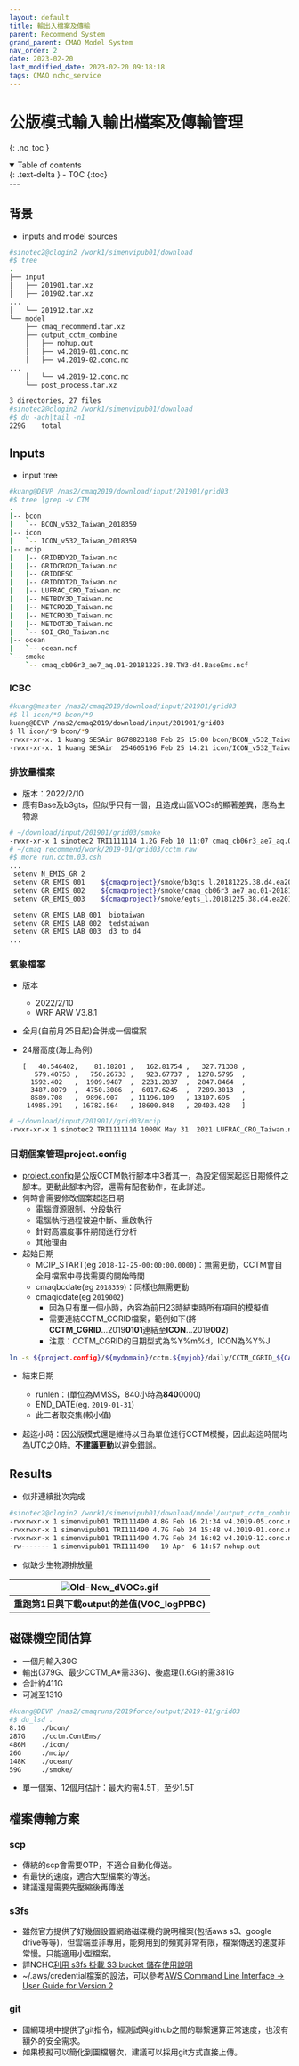 ```yaml
---
layout: default
title: 輸出入檔案及傳輸
parent: Recommend System
grand_parent: CMAQ Model System
nav_order: 2
date: 2023-02-20
last_modified_date: 2023-02-20 09:18:18
tags: CMAQ nchc_service
---
```


# 公版模式輸入輸出檔案及傳輸管理
{: .no_toc }

<details open markdown="block">
  <summary>
    Table of contents
  </summary>
  {: .text-delta }
- TOC
{:toc}
</details>
---

## 背景

- inputs and model sources

```bash
#sinotec2@clogin2 /work1/simenvipub01/download
#$ tree
.
├── input
│   ├── 201901.tar.xz
│   ├── 201902.tar.xz
...
│   └── 201912.tar.xz
└── model
    ├── cmaq_recommend.tar.xz
    ├── output_cctm_combine
    │   ├── nohup.out
    │   ├── v4.2019-01.conc.nc
    │   ├── v4.2019-02.conc.nc
...
    │   └── v4.2019-12.conc.nc
    └── post_process.tar.xz

3 directories, 27 files
#sinotec2@clogin2 /work1/simenvipub01/download
#$ du -ach|tail -n1
229G    total
```

## Inputs

- input tree

```bash
#kuang@DEVP /nas2/cmaq2019/download/input/201901/grid03
#$ tree |grep -v CTM
.
|-- bcon
|   `-- BCON_v532_Taiwan_2018359
|-- icon
|   `-- ICON_v532_Taiwan_2018359
|-- mcip
|   |-- GRIDBDY2D_Taiwan.nc
|   |-- GRIDCRO2D_Taiwan.nc
|   |-- GRIDDESC
|   |-- GRIDDOT2D_Taiwan.nc
|   |-- LUFRAC_CRO_Taiwan.nc
|   |-- METBDY3D_Taiwan.nc
|   |-- METCRO2D_Taiwan.nc
|   |-- METCRO3D_Taiwan.nc
|   |-- METDOT3D_Taiwan.nc
|   `-- SOI_CRO_Taiwan.nc
|-- ocean
|   `-- ocean.ncf
`-- smoke
    `-- cmaq_cb06r3_ae7_aq.01-20181225.38.TW3-d4.BaseEms.ncf
```

### ICBC

```bash
#kuang@master /nas2/cmaq2019/download/input/201901/grid03
#$ ll icon/*9 bcon/*9
kuang@DEVP /nas2/cmaq2019/download/input/201901/grid03
$ ll icon/*9 bcon/*9
-rwxr-xr-x. 1 kuang SESAir 8678823188 Feb 25 15:00 bcon/BCON_v532_Taiwan_2018359
-rwxr-xr-x. 1 kuang SESAir  254605196 Feb 25 14:21 icon/ICON_v532_Taiwan_2018359
```

### 排放量檔案
- 版本：2022/2/10
- 應有Base及b3gts，但似乎只有一個，且造成山區VOCs的顯著差異，應為生物源

```bash
# ~/download/input/201901/grid03/smoke
-rwxr-xr-x 1 sinotec2 TRI1111114 1.2G Feb 10 11:07 cmaq_cb06r3_ae7_aq.01-20181225.38.TW3-d4.BaseEms.tar.gz
# ~/cmaq_recommend/work/2019-01/grid03/cctm.raw
#$ more run.cctm.03.csh
...
 setenv N_EMIS_GR 2
 setenv GR_EMIS_001    ${cmaqproject}/smoke/b3gts_l.20181225.38.d4.ea2019_d4.ncf
 setenv GR_EMIS_002    ${cmaqproject}/smoke/cmaq_cb06r3_ae7_aq.01-20181225.38.TW3-d4.ContEms.ncf
 setenv GR_EMIS_003    ${cmaqproject}/smoke/egts_l.20181225.38.d4.ea2019_d4.ncf

 setenv GR_EMIS_LAB_001  biotaiwan
 setenv GR_EMIS_LAB_002  tedstaiwan
 setenv GR_EMIS_LAB_003  d3_to_d4
...
```

### 氣象檔案

- 版本
  - 2022/2/10
  - WRF ARW V3.8.1
- 全月(自前月25日起)合併成一個檔案
- 24層高度(海上為例)

      [   40.546402,    81.18201 ,   162.81754 ,   327.71338 ,
         579.40753 ,   750.26733 ,   923.67737 ,  1278.5795  ,
        1592.402   ,  1909.9487  ,  2231.2837  ,  2847.8464  ,
        3487.8079  ,  4750.3086  ,  6017.6245  ,  7289.3013  ,
        8589.708   ,  9896.907   , 11196.109   , 13107.695   ,
       14985.391   , 16782.564   , 18600.848   , 20403.428   ]


```bash
# ~/download/input/201901//grid03/mcip
-rwxr-xr-x 1 sinotec2 TRI1111114 1000K May 31  2021 LUFRAC_CRO_Taiwan.nc
```
### 日期個案管理project.config
- [project.config](https://sinotec2.github.io/Focus-on-Air-Quality/GridModels/TWNEPA_RecommCMAQ/exec/#2-模擬案例與時間projectconfig)是公版CCTM執行腳本中3者其一，為設定個案起迄日期條件之腳本。更動此腳本內容，還需有配套動作，在此詳述。
- 何時會需要修改個案起迄日期
  - 電腦資源限制、分段執行
  - 電腦執行過程被迫中斷、重啟執行
  - 針對高濃度事件期間進行分析
  - 其他理由
- 起始日期
  - MCIP_START(eg `2018-12-25-00:00:00.0000`)：無需更動，CCTM會自全月檔案中尋找需要的開始時間
  - cmaqbcdate(eg `2018359`)：同樣也無需更動
  - cmaqicdate(eg `2019002`)
    - 因為只有單一個小時，內容為前日23時結束時所有項目的模擬值
    - 需要連結CCTM_CGRID檔案，範例如下(將**CCTM_CGRID**...2019**0101**連結至**ICON**...2019**002**)
    - 注意：CCTM_CGRID的日期型式為%Y%m%d，ICON為%Y%J

```bash
ln -s ${project.config}/${mydomain}/cctm.${myjob}/daily/CCTM_CGRID_${CAS}_20190101.nc ${cmaqproject}/${mydomain}/icon/ICON_${CAS}_2019002
```  
- 結束日期
  - runlen：(單位為MMSS，840小時為**840**0000)
  - END_DATE(eg. `2019-01-31`)
  - 此二者取交集(較小值)

- 起迄小時：因公版模式還是維持以日為單位進行CCTM模擬，因此起迄時間均為UTC之0時。**不建議更動**以避免錯誤。
## Results
- 似非連續批次完成

```bash
#sinotec2@clogin2 /work1/simenvipub01/download/model/output_cctm_combine
-rwxrwxr-x 1 simenvipub01 TRI111490 4.8G Feb 16 21:34 v4.2019-05.conc.nc
-rwxrwxr-x 1 simenvipub01 TRI111490 4.7G Feb 24 15:48 v4.2019-01.conc.nc
-rwxrwxr-x 1 simenvipub01 TRI111490 4.7G Feb 24 16:02 v4.2019-12.conc.nc
-rw------- 1 simenvipub01 TRI111490   19 Apr  6 14:57 nohup.out
```
- 似缺少生物源排放量

| ![Old-New_dVOCs.gif](https://github.com/sinotec2/Focus-on-Air-Quality/raw/main/assets/images/Old-New_dVOCs.gif) |
|:--:|
| <b>重跑第1日與下載output的差值(VOC_logPPBC)</b>|

## 磁碟機空間估算
- 一個月輸入30G
- 輸出(379G、最少CCTM_A*需33G)、後處理(1.6G)約需381G
- 合計約411G
- 可減至131G

```bash
#kuang@DEVP /nas2/cmaqruns/2019force/output/2019-01/grid03
#$ du_lsd .
8.1G    ./bcon/
287G    ./cctm.ContEms/
486M    ./icon/
26G     ./mcip/
148K    ./ocean/
59G     ./smoke/
```

- 單一個案、12個月估計：最大約需4.5T，至少1.5T

## 檔案傳輸方案

### scp

- 傳統的scp會需要OTP，不適合自動化傳送。
- 有最快的速度，適合大型檔案的傳送。
- 建議還是需要先壓縮後再傳送

### s3fs

- 雖然官方提供了好幾個設置網路磁碟機的說明檔案(包括aws s3、google drive等等)，但雲端並非專用，能夠用到的頻寬非常有限，檔案傳送的速度非常慢。只能適用小型檔案。
- 詳NCHC[利用 s3fs 掛載 S3 bucket 儲存使用說明](https://iservice.nchc.org.tw/download_file.php?f=BKLavuxfqIbbhpoWDidwFNkhwCvMFdKZFi5R94gI_b2NmqXxUH5S59lqbpAsUptGNdOMn6RLqs3mDwkFqjbo0g)
- ~/.aws/credential檔案的設法，可以參考[AWS Command Line Interface -> User Guide for Version 2](https://docs.aws.amazon.com/cli/latest/userguide/cli-configure-files.html)

### git

- 國網環境中提供了git指令，經測試與github之間的聯繫還算正常速度，也沒有額外的安全需求。
- 如果模擬可以簡化到圖檔層次，建議可以採用git方式直接上傳。